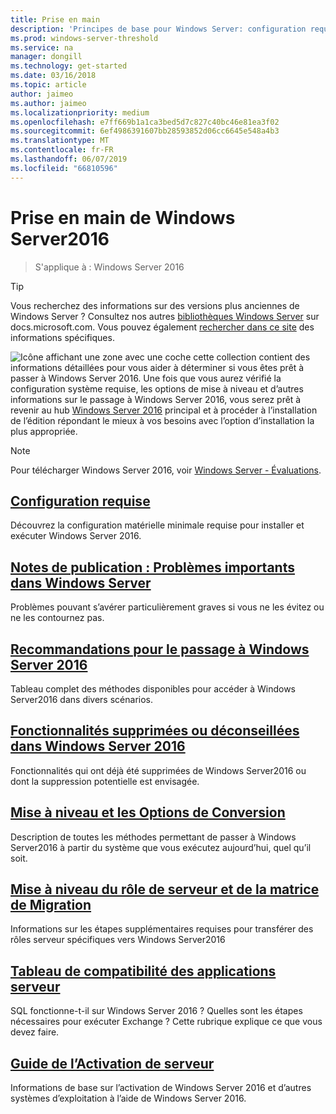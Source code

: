 ```yaml
---
title: Prise en main
description: 'Principes de base pour Windows Server: configuration requise, notes de publication, options de mise à niveau'
ms.prod: windows-server-threshold
ms.service: na
manager: dongill
ms.technology: get-started
ms.date: 03/16/2018
ms.topic: article
author: jaimeo
ms.author: jaimeo
ms.localizationpriority: medium
ms.openlocfilehash: e7ff669b1a1ca3bed5d7c827c40bc46e81ea3f02
ms.sourcegitcommit: 6ef4986391607bb28593852d06cc6645e548a4b3
ms.translationtype: MT
ms.contentlocale: fr-FR
ms.lasthandoff: 06/07/2019
ms.locfileid: "66810596"
---
```

# <a name="get-started-with-windows-server-2016"></a>Prise en main de Windows Server2016

>S'applique à : Windows Server 2016

> [!TIP]
> Vous recherchez des informations sur des versions plus anciennes de Windows Server ? Consultez nos autres [bibliothèques Windows Server](/previous-versions/windows/) sur docs.microsoft.com. Vous pouvez également [rechercher dans ce site](https://docs.microsoft.com/search/index?search=Windows+Server&dataSource=previousVersions) des informations spécifiques.

![Icône affichant une zone avec une coche](../media/landing-icons/getstarted.png) cette collection contient des informations détaillées pour vous aider à déterminer si vous êtes prêt à passer à Windows Server 2016. Une fois que vous aurez vérifié la configuration système requise, les options de mise à niveau et d’autres informations sur le passage à Windows Server 2016, vous serez prêt à revenir au hub [Windows Server 2016](Windows-Server-2016.md) principal et à procéder à l’installation de l’édition répondant le mieux à vos besoins avec l’option d’installation la plus appropriée. 

> [!Note]
> Pour télécharger Windows Server 2016, voir [Windows Server - Évaluations](https://www.microsoft.com/evalcenter/evaluate-windows-server-2016).


## <a name="system-requirementssystem-requirementsmd"></a>[Configuration requise](system-requirements.md)
Découvrez la configuration matérielle minimale requise pour installer et exécuter Windows Server 2016.

## <a name="release-notes-important-issues-in-windows-serverwindows-server-2016-ga-release-notesmd"></a>[Notes de publication : Problèmes importants dans Windows Server](Windows-Server-2016-GA-Release-Notes.md)
Problèmes pouvant s’avérer particulièrement graves si vous ne les évitez ou ne les contournez pas.

## <a name="recommendations-for-moving-to-windows-server-2016recommendations-moving-to-server2016md"></a>[Recommandations pour le passage à Windows Server 2016](Recommendations-moving-to-Server2016.md)
Tableau complet des méthodes disponibles pour accéder à Windows Server2016 dans divers scénarios.

## <a name="features-removed-or-deprecated-in--windows-server-2016deprecated-featuresmd"></a>[Fonctionnalités supprimées ou déconseillées dans Windows Server 2016](deprecated-features.md)
Fonctionnalités qui ont déjà été supprimées de Windows Server2016 ou dont la suppression potentielle est envisagée.

## <a name="upgrade-and-conversion-optionssupported-upgrade-pathsmd"></a>[Mise à niveau et les Options de Conversion](Supported-Upgrade-Paths.md)
Description de toutes les méthodes permettant de passer à Windows Server2016 à partir du système que vous exécutez aujourd’hui, quel qu’il soit.

## <a name="server-role-upgrade-and-migration-matrixserver-role-upgradeability-tablemd"></a>[Mise à niveau du rôle de serveur et de la matrice de Migration](Server-Role-Upgradeability-Table.md)
Informations sur les étapes supplémentaires requises pour transférer des rôles serveur spécifiques vers Windows Server2016

## <a name="server-application-compatibility-tableserver-application-compatibilitymd"></a>[Tableau de compatibilité des applications serveur](Server-Application-Compatibility.md)
SQL fonctionne-t-il sur Windows Server 2016 ? Quelles sont les étapes nécessaires pour exécuter Exchange ? Cette rubrique explique ce que vous devez faire.

## <a name="server-activation-guideserver-2016-activationmd"></a>[Guide de l’Activation de serveur](Server-2016-activation.md)
Informations de base sur l’activation de Windows Server 2016 et d’autres systèmes d’exploitation à l’aide de Windows Server 2016.



